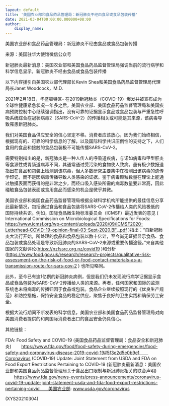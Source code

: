 ```yaml
---
layout: default
title: '美国农业部和食品药品管理局：新冠肺炎不经由食品或食品包装传播'
date: 2021-03-04T00:00:00.000000+08:00
author:
    display_name: 
---
```


美国农业部和食品药品管理局：新冠肺炎不经由食品或食品包装传播

来源：美国驻华大使馆微信公众号

新冠肺炎最新消息：美国农业部和美国食品药品监督管理局强调当前的流行病学和科学信息显示，新冠肺炎不经由食品或食品包装传播

以下内容援引自美国农业部代理部长Kevin Shea和美国食品药品监督管理局代理局长Janet Woodcock，M.D.

2021年2月18日，华盛顿特区- 在2019新冠肺炎（COVID-19）爆发并被宣布成为全球性健康紧急状况一年多之后，美国农业部、美国食品药品监督管理局和美国疾病预防控制中心继续强调指出，没有可靠的证据显示食品或食品包装与严重急性呼吸系统综合症冠状病毒2（SARS-CoV-2）的传播相关或可能是其来源，该病毒导致罹患新冠肺炎。

我们对美国食品供应安全的信心坚定不移。消费者应该放心，因为我们始终相信，根据现有的、可靠的科学信息的了解，以及国际科学共识压倒性的支持之下，人们食用的食品和接触的食品包装极不可能传播SARS-CoV-2。

需要特别指出的是，新冠肺炎是一种人传人的呼吸道疾病，与诺如病毒和甲型肝炎等食源性或胃肠道病毒不同，其通常通过受污染的食物使人致病。虽有极少数报道指出在食品和包装上检测到该病毒，但大多数研究主要集中在检测出该病毒的遗传学印记，而不是因病毒传播导致人类感染的证据。鉴于病毒颗粒数量在理论上能通过触摸表面而获得的是非常之少，而经口吸入感染所需的病毒数量要非常高，因此碰触食品包装表面或食用食品而感染的机会是微乎其微。

美国农业部和美国食品药品监督管理局根据全球科学机构所能提供的最佳信息分享此最新情况，包括通过食品和食品包装将SARS-CoV-2传播给人类的风险极低的国际持续共识。例如，国际食品微生物标准委员会（ICMSF）最近发表的意见  ( International Commission on Microbiological Specifications for Foods: https://www.icmsf.org/wp-content/uploads/2020/09/ICMSF2020-Letterhead-COVID-19-opinion-final-03-Sept-2020.BF_.pdf )指出：“自新冠肺炎大流行开始，所处理的食品和食品包装以数十亿计，至今尚无证据显示食品、食品包装或食品处理是导致新冠肺炎的SARS-CoV-2来源或重要传播途径。”来自其他国家的文献评论(https://nzfssrc.org.nz/covid19 )和分析 (https://www.food.gov.uk/research/research-projects/qualitative-risk-assessment-on-the-risk-of-food-or-food-contact-materials-as-a-transmission-route-for-sars-cov-2 ) 也所见略同。

此外，至今已有逾1亿例的新冠肺炎病例，但是我们仍未发现流行病学证据显示食品或食品包装为SARS-CoV-2传播给人类的来源。再者，任何国家和国际的监测系统也未将病毒的传播归因于食品或包装。食品企业继续按照现行的《优良生产规范》和防控措施，保持安全食品的稳定供应，聚焦于良好的卫生实践和确保劳工安全。

根据大流行期间不断发表的科学信息，美国农业部和美国食品药品监督管理局对向美国消费者提供的和向国际消费者出口的食品安全仍具信心。

其他链接：

FDA: Food Safety and COVID-19  (美国食品药品监督管理局：食品安全和新冠肺炎)  　　https://www.fda.gov/food/food-safety-during-emergencies/food-safety-and-coronavirus-disease-2019-covid-19#5f3e2d5e0b9e1　　Coronavirus (COVID-19) Update: Joint Statement from USDA and FDA on Food Export Restrictions Pertaining to COVID-19  (新冠肺炎最新消息：美国农业部和美国食品药品监督管理局关于食品出口限制与新冠肺炎相关的联合声明)  　　https://www.fda.gov/news-events/press-announcements/coronavirus-covid-19-update-joint-statement-usda-and-fda-food-export-restrictions-pertaining-covid　　美国农业部: www.usda.gov/coronavirus

(XYS20210304)

